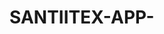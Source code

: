 # SANTIITEX-APP-
<!DOCTYPE html>
<html lang="es">
<head>
    <meta charset="UTF-8">
    <meta name="viewport" content="width=device-width, initial-scale=1.0">
    <title>Santitex S.A.S - Gestión de Eventos</title>
    <link href="https://cdn.jsdelivr.net/npm/bootstrap@5.3.0/dist/css/bootstrap.min.css" rel="stylesheet">
    <link rel="stylesheet" href="https://cdnjs.cloudflare.com/ajax/libs/font-awesome/6.4.0/css/all.min.css">
    <style>
        :root {
            --primary-color: #2c3e50;
            --secondary-color: #3498db;
            --accent-color: #e74c3c;
            --light-color: #ecf0f1;
            --dark-color: #1a2530;
            --textile-pattern-color: rgba(52, 152, 219, 0.05);
        }
        
        body {
            background-color: #f8f9fa;
            font-family: 'Segoe UI', Tahoma, Geneva, Verdana, sans-serif;
            background-image: linear-gradient(to bottom, rgba(255,255,255,0.95), rgba(255,255,255,0.85)), 
                              url('data:image/svg+xml;utf8,<svg xmlns="http://www.w3.org/2000/svg" width="100" height="100" viewBox="0 0 100 100"><rect width="100" height="100" fill="%232c3e50" opacity="0.03"/><path d="M0 50 L50 0 L100 50 L50 100 Z" fill="none" stroke="%233498db" stroke-width="1" opacity="0.1"/></svg>');
            background-size: 200px;
        }
        
        .navbar {
            background: linear-gradient(135deg, var(--primary-color), var(--dark-color));
            box-shadow: 0 2px 10px rgba(0,0,0,0.1);
        }
        
        .hero-section {
            background: linear-gradient(rgba(44, 62, 80, 0.85), rgba(44, 62, 80, 0.85)), url('https://images.unsplash.com/photo-1520006403909-838d6b92c22e?ixlib=rb-4.0.3&auto=format&fit=crop&w=1950&q=80');
            background-size: cover;
            background-position: center;
            color: white;
            padding: 100px 0;
            margin-bottom: 40px;
            position: relative;
        }
        
        .company-card {
            border: none;
            border-radius: 10px;
            box-shadow: 0 5px 15px rgba(0,0,0,0.08);
            transition: transform 0.3s;
            margin-bottom: 30px;
            background: white;
        }
        
        .company-card:hover {
            transform: translateY(-5px);
            box-shadow: 0 8px 25px rgba(0,0,0,0.12);
        }
        
        .company-card .card-header {
            background: var(--primary-color);
            color: white;
            font-weight: bold;
            font-size: 1.2rem;
            border-radius: 10px 10px 0 0 !important;
        }
        
        .section-title {
            position: relative;
            margin-bottom: 30px;
            padding-bottom: 15px;
            color: var(--primary-color);
            font-weight: 700;
        }
        
        .section-title:after {
            content: '';
            position: absolute;
            bottom: 0;
            left: 0;
            width: 80px;
            height: 4px;
            background: var(--secondary-color);
            border-radius: 2px;
        }
        
        .event-card {
            border: none;
            border-radius: 10px;
            overflow: hidden;
            box-shadow: 0 5px 15px rgba(0,0,0,0.08);
            margin-bottom: 25px;
            transition: all 0.3s;
            background: white;
        }
        
        .event-card:hover {
            box-shadow: 0 8px 25px rgba(0,0,0,0.15);
            transform: translateY(-5px);
        }
        
        .event-card .card-header {
            background: var(--secondary-color);
            color: white;
            font-weight: bold;
            padding: 15px 20px;
        }
        
        .btn-primary {
            background: var(--secondary-color);
            border: none;
            padding: 10px 20px;
            transition: all 0.3s;
            font-weight: 600;
        }
        
        .btn-primary:hover {
            background: var(--primary-color);
            transform: translateY(-2px);
            box-shadow: 0 4px 8px rgba(0,0,0,0.1);
        }
        
        .btn-edit {
            background: #f39c12;
            color: white;
            border: none;
        }
        
        .btn-edit:hover {
            background: #e67e22;
        }
        
        .btn-danger {
            background: var(--accent-color);
            border: none;
        }
        
        .stat-card {
            text-align: center;
            padding: 25px 20px;
            border-radius: 10px;
            background: white;
            box-shadow: 0 3px 10px rgba(0,0,0,0.08);
            margin-bottom: 20px;
            transition: all 0.3s;
            position: relative;
        }
        
        .stat-card:hover {
            transform: translateY(-3px);
        }
        
        .stat-card i {
            font-size: 2.5rem;
            color: var(--secondary-color);
            margin-bottom: 15px;
        }
        
        .footer {
            background: var(--primary-color);
            color: white;
            padding: 40px 0 20px;
            margin-top: 50px;
        }
        
        .form-control:focus {
            border-color: var(--secondary-color);
            box-shadow: 0 0 0 0.25rem rgba(52, 152, 219, 0.25);
        }
        
        .badge {
            padding: 8px 12px;
            font-weight: normal;
            border-radius: 6px;
        }
        
        .tabs-container {
            margin-bottom: 30px;
        }
        
        .nav-tabs .nav-link {
            color: var(--dark-color);
            font-weight: 500;
            padding: 12px 25px;
        }
        
        .nav-tabs .nav-link.active {
            color: var(--secondary-color);
            font-weight: bold;
            border-bottom: 3px solid var(--secondary-color);
            background: transparent;
        }
        
        .table th {
            background: var(--primary-color);
            color: white;
        }
        
        .logo-container {
            display: flex;
            align-items: center;
            justify-content: center;
            margin-bottom: 30px;
        }
        
        .santitex-logo {
            display: flex;
            align-items: center;
            background: white;
            padding: 15px 30px;
            border-radius: 12px;
            box-shadow: 0 5px 15px rgba(0,0,0,0.1);
        }
        
        .santitex-logo .icon {
            background: var(--secondary-color);
            color: white;
            width: 60px;
            height: 60px;
            border-radius: 50%;
            display: flex;
            align-items: center;
            justify-content: center;
            margin-right: 20px;
            font-size: 28px;
        }
        
        .santitex-logo .text {
            text-align: center;
        }
        
        .santitex-logo .text .main {
            font-size: 28px;
            font-weight: 800;
            color: var(--primary-color);
            letter-spacing: 1px;
            line-height: 1.1;
        }
        
        .santitex-logo .text .sub {
            font-size: 16px;
            color: var(--secondary-color);
            font-weight: 600;
            letter-spacing: 1.5px;
        }
        
        .feature-icon {
            width: 60px;
            height: 60px;
            background: rgba(52, 152, 219, 0.1);
            border-radius: 12px;
            display: flex;
            align-items: center;
            justify-content: center;
            margin: 0 auto 20px;
            color: var(--secondary-color);
            font-size: 24px;
        }
        
        .textile-pattern-bg {
            background-image: 
                linear-gradient(rgba(255,255,255,0.95), rgba(255,255,255,0.95)), 
                url('data:image/svg+xml;utf8,<svg xmlns="http://www.w3.org/2000/svg" width="100" height="100" viewBox="0 0 100 100"><rect width="100" height="100" fill="%232c3e50" opacity="0.03"/><path d="M0 50 L50 0 L100 50 L50 100 Z" fill="none" stroke="%233498db" stroke-width="1" opacity="0.1"/></svg>');
            background-size: 150px;
            padding: 40px 0;
            border-radius: 15px;
            margin: 30px 0;
        }
        
        .fabric-divider {
            height: 3px;
            background: linear-gradient(to right, var(--primary-color), var(--secondary-color), var(--primary-color));
            margin: 30px 0;
            border-radius: 3px;
        }
        
        .floating-logo {
            position: absolute;
            top: 20px;
            left: 50%;
            transform: translateX(-50%);
            z-index: 10;
        }
        
        .editable-row {
            background-color: rgba(243, 156, 18, 0.1) !important;
            transition: all 0.3s;
        }
        
        .modal-content {
            border-radius: 12px;
            overflow: hidden;
        }
        
        .edit-icon {
            cursor: pointer;
            transition: all 0.2s;
        }
        
        .edit-icon:hover {
            color: var(--secondary-color);
            transform: scale(1.1);
        }
        
        .action-buttons {
            display: flex;
            gap: 5px;
        }
        
        .editable-field {
            position: relative;
        }
        
        .editable-field .edit-icon {
            position: absolute;
            top: 5px;
            right: 5px;
            opacity: 0;
            transition: opacity 0.3s;
        }
        
        .editable-field:hover .edit-icon {
            opacity: 1;
        }
        
        .edit-btn-float {
            position: absolute;
            top: 15px;
            right: 15px;
            z-index: 10;
        }
        
        .notification {
            position: fixed;
            top: 20px;
            right: 20px;
            z-index: 1100;
            opacity: 0;
            transform: translateX(100%);
            transition: all 0.4s;
        }
        
        .notification.show {
            opacity: 1;
            transform: translateX(0);
        }
        
        /* Nuevos estilos para la edición de meses */
        .month-editable {
            position: relative;
            display: inline-block;
        }
        .month-editable .edit-icon {
            position: absolute;
            right: -25px;
            top: 50%;
            transform: translateY(-50%);
        }
    </style>
</head>
<body>
    <!-- Barra de navegación -->
    <nav class="navbar navbar-expand-lg navbar-dark sticky-top">
        <div class="container">
            <a class="navbar-brand d-flex align-items-center" href="#">
                <div class="santitex-logo">
                    <div class="icon">
                        <i class="fas fa-tshirt"></i>
                    </div>
                    <div class="text">
                        <div class="main">SANTITEX</div>
                        <div class="sub">S.A.S</div>
                    </div>
                </div>
            </a>
            <button class="navbar-toggler" type="button" data-bs-toggle="collapse" data-bs-target="#navbarNav">
                <span class="navbar-toggler-icon"></span>
            </button>
            <div class="collapse navbar-collapse" id="navbarNav">
                <ul class="navbar-nav ms-auto">
                    <li class="nav-item">
                        <a class="nav-link active" href="#inicio"><i class="fas fa-home me-1"></i> Inicio</a>
                    </li>
                    <li class="nav-item">
                        <a class="nav-link" href="#eventos"><i class="fas fa-calendar-alt me-1"></i> Eventos</a>
                    </li>
                    <li class="nav-item">
                        <a class="nav-link" href="#asistentes"><i class="fas fa-users me-1"></i> Asistentes</a>
                    </li>
                    <li class="nav-item">
                        <a class="nav-link" href="#contacto"><i class="fas fa-envelope me-1"></i> Contacto</a>
                    </li>
                </ul>
            </div>
        </div>
    </nav>

    <!-- Sección Hero con logo flotante -->
    <section class="hero-section" id="inicio">
        <div class="floating-logo">
            <div class="santitex-logo">
                <div class="icon">
                    <i class="fas fa-tshirt"></i>
                </div>
                <div class="text">
                    <div class="main">SANTITEX</div>
                    <div class="sub">S.A.S</div>
                </div>
            </div>
        </div>
        
        <div class="container text-center position-relative" style="z-index: 5; padding-top: 80px;">
            <h1 class="display-4 fw-bold mb-3">Gestión Profesional de Eventos</h1>
            <p class="lead mb-4">Para la industria textil en el Valle de Aburrá</p>
            <div class="d-flex justify-content-center flex-wrap">
                <a href="#eventos" class="btn btn-light btn-lg me-3 mb-3"><i class="fas fa-calendar-check me-2"></i>Ver Eventos</a>
                <a href="#asistentes" class="btn btn-outline-light btn-lg mb-3"><i class="fas fa-user-plus me-2"></i>Registrar Asistente</a>
            </div>
        </div>
    </section>

    <!-- Información de la empresa -->
    <section class="container py-5" id="company-info">
        <div class="text-center mb-5 position-relative">
            <h2 class="section-title d-inline-block">Nuestra Empresa</h2>
            <p class="lead mt-3">Santitex S.A.S - Especialistas en importación y comercialización textil</p>
            <button class="btn btn-edit edit-btn-float" id="editCompanyBtn">
                <i class="fas fa-edit me-1"></i> Editar Datos
            </button>
        </div>
        
        <div class="row">
            <div class="col-lg-8 mb-4">
                <div class="company-card card">
                    <div class="card-header">
                        <i class="fas fa-building me-2"></i>Ficha de Caracterización
                    </div>
                    <div class="card-body">
                        <div class="table-responsive">
                            <table class="table table-hover" id="companyTable">
                                <tbody>
                                    <tr>
                                        <th>Nombre o Razón social</th>
                                        <td class="editable-field">
                                            <span id="companyName">Santitex S.A.S</span>
                                            <i class="fas fa-edit edit-icon" data-field="companyName"></i>
                                        </td>
                                    </tr>
                                    <tr>
                                        <th>NIT</th>
                                        <td class="editable-field">
                                            <span id="companyNIT">1007433551</span>
                                            <i class="fas fa-edit edit-icon" data-field="companyNIT"></i>
                                        </td>
                                    </tr>
                                    <tr>
                                        <th>Representante legal</th>
                                        <td class="editable-field">
                                            <span id="companyLegal">Santiago Marín Ocampo</span>
                                            <i class="fas fa-edit edit-icon" data-field="companyLegal"></i>
                                        </td>
                                    </tr>
                                    <tr>
                                        <th>Teléfono</th>
                                        <td class="editable-field">
                                            <span id="companyPhone">3017657444</span>
                                            <i class="fas fa-edit edit-icon" data-field="companyPhone"></i>
                                        </td>
                                    </tr>
                                    <tr>
                                        <th>Dirección</th>
                                        <td class="editable-field">
                                            <span id="companyAddress">Calle 50 #53-22 CC Universo</span>
                                            <i class="fas fa-edit edit-icon" data-field="companyAddress"></i>
                                        </td>
                                    </tr>
                                    <tr>
                                        <th>E-mail</th>
                                        <td class="editable-field">
                                            <span id="companyEmail">Santiagomarin2218@gmail.com</span>
                                            <i class="fas fa-edit edit-icon" data-field="companyEmail"></i>
                                        </td>
                                    </tr>
                                    <tr>
                                        <th>Tiempo de constitución</th>
                                        <td class="editable-field">
                                            <span id="companyAge">3 años</span>
                                            <i class="fas fa-edit edit-icon" data-field="companyAge"></i>
                                        </td>
                                    </tr>
                                    <tr>
                                        <th>Tipo de organización</th>
                                        <td class="editable-field">
                                            <span id="companyType">Sociedad por acciones simplificadas</span>
                                            <i class="fas fa-edit edit-icon" data-field="companyType"></i>
                                        </td>
                                    </tr>
                                    <tr>
                                        <th>Actividad económica</th>
                                        <td class="editable-field">
                                            <span id="companyActivity">Sector comercial - industria textil</span>
                                            <i class="fas fa-edit edit-icon" data-field="companyActivity"></i>
                                        </td>
                                    </tr>
                                    <tr>
                                        <th>Código CIIU</th>
                                        <td class="editable-field">
                                            <span id="companyCIIU">1399</span>
                                            <i class="fas fa-edit edit-icon" data-field="companyCIIU"></i>
                                        </td>
                                    </tr>
                                    <tr>
                                        <th>Número de trabajadores</th>
                                        <td class="editable-field">
                                            <span id="companyEmployees">2 empleados</span>
                                            <i class="fas fa-edit edit-icon" data-field="companyEmployees"></i>
                                        </td>
                                    </tr>
                                    <tr>
                                        <th>Tamaño de la empresa</th>
                                        <td class="editable-field">
                                            <span id="companySize">Microempresa</span>
                                            <i class="fas fa-edit edit-icon" data-field="companySize"></i>
                                        </td>
                                    </tr>
                                </tbody>
                            </table>
                        </div>
                    </div>
                </div>
            </div>
            
            <div class="col-lg-4">
                <div class="stat-card mb-4">
                    <i class="fas fa-chart-line"></i>
                    <div class="editable-field">
                        <h4>IPC (a <span id="ipcMonth">octubre</span>)</h4>
                        <i class="fas fa-edit edit-icon" data-field="ipcMonth"></i>
                    </div>
                    <div class="editable-field">
                        <h2 class="text-primary" id="ipcValue">4.44%</h2>
                        <i class="fas fa-edit edit-icon" data-field="ipcValue"></i>
                    </div>
                </div>
                
                <div class="stat-card mb-4">
                    <i class="fas fa-coins"></i>
                    <h4>Costo del dinero</h4>
                    <div class="editable-field">
                        <h2 class="text-primary" id="moneyCost">9.75%</h2>
                        <i class="fas fa-edit edit-icon" data-field="moneyCost"></i>
                    </div>
                    <div class="editable-field">
                        <p class="text-muted">En Colombia (a <span id="moneyMonth">octubre</span>)</p>
                        <i class="fas fa-edit edit-icon" data-field="moneyMonth"></i>
                    </div>
                </div>
                
                <div class="stat-card">
                    <i class="fas fa-industry"></i>
                    <h4>Sector</h4>
                    <p class="lead">Textil</p>
                    <span class="badge bg-primary">Importación</span>
                    <span class="badge bg-success">Comercialización</span>
                </div>
            </div>
        </div>
        
        <div class="row mt-4">
            <div class="col-md-12">
                <div class="card company-card">
                    <div class="card-header">
                        <i class="fas fa-info-circle me-2"></i>Misión y Visión
                    </div>
                    <div class="card-body">
                        <div class="row">
                            <div class="col-md-6">
                                <h4 class="text-primary"><i class="fas fa-bullseye me-2"></i>Misión</h4>
                                <div class="editable-field">
                                    <p id="missionText">Ofrecer productos textiles de alta calidad a precios competitivos, satisfaciendo las necesidades de nuestros clientes y contribuyendo al desarrollo de la industria textil en el Valle de Aburrá.</p>
                                    <i class="fas fa-edit edit-icon" data-field="missionText"></i>
                                </div>
                            </div>
                            <div class="col-md-6">
                                <h4 class="text-primary"><i class="fas fa-eye me-2"></i>Visión</h4>
                                <div class="editable-field">
                                    <p id="visionText">Convertirnos en la empresa líder en importación y comercialización de productos textiles en la región, reconocida por nuestra calidad, variedad de productos y excelente servicio al cliente.</p>
                                    <i class="fas fa-edit edit-icon" data-field="visionText"></i>
                                </div>
                            </div>
                        </div>
                    </div>
                </div>
            </div>
        </div>
        
        <div class="fabric-divider"></div>
        
        <!-- Características destacadas -->
        <div class="row mt-5">
            <div class="col-md-12 text-center mb-5">
                <h2 class="section-title d-inline-block">Nuestros Servicios</h2>
                <p class="lead mt-3">Soluciones integrales para la industria textil</p>
            </div>
            
            <div class="col-md-4 mb-4">
                <div class="text-center p-4 bg-white rounded shadow-sm h-100">
                    <div class="feature-icon">
                        <i class="fas fa-globe-americas"></i>
                    </div>
                    <h4 class="mb-3" id="serviceTitle1">Importación Textil</h4>
                    <div class="editable-field">
                        <p id="serviceDesc1">Importamos telas y materiales textiles de alta calidad desde los principales mercados internacionales.</p>
                        <i class="fas fa-edit edit-icon" data-field="serviceDesc1"></i>
                    </div>
                </div>
            </div>
            
            <div class="col-md-4 mb-4">
                <div class="text-center p-4 bg-white rounded shadow-sm h-100">
                    <div class="feature-icon">
                        <i class="fas fa-tshirt"></i>
                    </div>
                    <h4 class="mb-3" id="serviceTitle2">Comercialización</h4>
                    <div class="editable-field">
                        <p id="serviceDesc2">Distribuimos una amplia variedad de productos textiles para satisfacer todas las necesidades del mercado.</p>
                        <i class="fas fa-edit edit-icon" data-field="serviceDesc2"></i>
                    </div>
                </div>
            </div>
            
            <div class="col-md-4 mb-4">
                <div class="text-center p-4 bg-white rounded shadow-sm h-100">
                    <div class="feature-icon">
                        <i class="fas fa-calendar-alt"></i>
                    </div>
                    <h4 class="mb-3" id="serviceTitle3">Eventos Sectoriales</h4>
                    <div class="editable-field">
                        <p id="serviceDesc3">Organizamos eventos especializados para conectar a profesionales de la industria textil en la región.</p>
                        <i class="fas fa-edit edit-icon" data-field="serviceDesc3"></i>
                    </div>
                </div>
            </div>
        </div>
    </section>

    <!-- Gestión de Eventos -->
    <section class="textile-pattern-bg" id="eventos">
        <div class="container py-5">
            <div class="text-center mb-5">
                <h2 class="section-title d-inline-block">Gestión de Eventos</h2>
                <p class="lead mt-3">Organiza, gestiona y promociona tus eventos del sector textil</p>
            </div>
            
            <div class="tabs-container">
                <ul class="nav nav-tabs justify-content-center" id="eventTabs" role="tablist">
                    <li class="nav-item" role="presentation">
                        <button class="nav-link active" id="proximos-tab" data-bs-toggle="tab" data-bs-target="#proximos" type="button">Próximos Eventos</button>
                    </li>
                    <li class="nav-item" role="presentation">
                        <button class="nav-link" id="pasados-tab" data-bs-toggle="tab" data-bs-target="#pasados" type="button">Eventos Pasados</button>
                    </li>
                    <li class="nav-item" role="presentation">
                        <button class="nav-link" id="nuevo-tab" data-bs-toggle="tab" data-bs-target="#nuevo" type="button">Crear Nuevo Evento</button>
                    </li>
                </ul>
                <div class="tab-content mt-4" id="eventTabsContent">
                    <div class="tab-pane fade show active" id="proximos" role="tabpanel">
                        <div class="row">
                            <div class="col-lg-4 col-md-6">
                                <div class="event-card card">
                                    <div class="card-header d-flex justify-content-between align-items-center">
                                        <span id="eventTitle1">Lanzamiento Nueva Colección</span>
                                        <i class="fas fa-edit edit-icon" data-bs-toggle="modal" data-bs-target="#editEventModal" data-id="1"></i>
                                    </div>
                                    <div class="card-body">
                                        <p><i class="far fa-calendar me-2"></i><span id="eventDate1">15 Julio 2023, 10:00 AM</span></p>
                                        <p><i class="fas fa-map-marker-alt me-2"></i><span id="eventLocation1">CC Universo, Medellín</span></p>
                                        <div class="editable-field">
                                            <p class="card-text" id="eventDesc1">Presentación de nuestra nueva línea de textiles para verano 2023. Tendremos muestras, descuentos especiales y sorpresas.</p>
                                            <i class="fas fa-edit edit-icon" data-field="eventDesc1"></i>
                                        </div>
                                        <div class="d-flex justify-content-between align-items-center">
                                            <span class="badge bg-success">Confirmados: <span id="eventAttendees1">24</span></span>
                                            <a href="#" class="btn btn-sm btn-primary">Ver Detalles</a>
                                        </div>
                                    </div>
                                </div>
                            </div>
                            
                            <div class="col-lg-4 col-md-6">
                                <div class="event-card card">
                                    <div class="card-header d-flex justify-content-between align-items-center">
                                        <span id="eventTitle2">Taller de Tendencias Textiles</span>
                                        <i class="fas fa-edit edit-icon" data-bs-toggle="modal" data-bs-target="#editEventModal" data-id="2"></i>
                                    </div>
                                    <div class="card-body">
                                        <p><i class="far fa-calendar me-2"></i><span id="eventDate2">22 Julio 2023, 2:00 PM</span></p>
                                        <p><i class="fas fa-map-marker-alt me-2"></i><span id="eventLocation2">Sede Principal Santitex</span></p>
                                        <div class="editable-field">
                                            <p class="card-text" id="eventDesc2">Taller práctico sobre las últimas tendencias en textiles para el segundo semestre. Incluye materiales y coffee break.</p>
                                            <i class="fas fa-edit edit-icon" data-field="eventDesc2"></i>
                                        </div>
                                        <div class="d-flex justify-content-between align-items-center">
                                            <span class="badge bg-success">Confirmados: <span id="eventAttendees2">18</span></span>
                                            <a href="#" class="btn btn-sm btn-primary">Ver Detalles</a>
                                        </div>
                                    </div>
                                </div>
                            </div>
                            
                            <div class="col-lg-4 col-md-6">
                                <div class="event-card card">
                                    <div class="card-header d-flex justify-content-between align-items-center">
                                        <span id="eventTitle3">Feria Textil Aburrá</span>
                                        <i class="fas fa-edit edit-icon" data-bs-toggle="modal" data-bs-target="#editEventModal" data-id="3"></i>
                                    </div>
                                    <div class="card-body">
                                        <p><i class="far fa-calendar me-2"></i><span id="eventDate3">5 Agosto 2023, 9:00 AM</span></p>
                                        <p><i class="fas fa-map-marker-alt me-2"></i><span id="eventLocation3">Plaza Mayor, Medellín</span></p>
                                        <div class="editable-field">
                                            <p class="card-text" id="eventDesc3">Participación en la feria textil más importante de la región. Stand con nuestras mejores telas y promociones exclusivas.</p>
                                            <i class="fas fa-edit edit-icon" data-field="eventDesc3"></i>
                                        </div>
                                        <div class="d-flex justify-content-between align-items-center">
                                            <span class="badge bg-success">Confirmados: <span id="eventAttendees3">32</span></span>
                                            <a href="#" class="btn btn-sm btn-primary">Ver Detalles</a>
                                        </div>
                                    </div>
                                </div>
                            </div>
                        </div>
                    </div>
                    
                    <div class="tab-pane fade" id="pasados" role="tabpanel">
                        <div class="row">
                            <div class="col-md-12">
                                <table class="table table-hover">
                                    <thead>
                                        <tr>
                                            <th>Evento</th>
                                            <th>Fecha</th>
                                            <th>Ubicación</th>
                                            <th>Asistentes</th>
                                            <th>Acciones</th>
                                        </tr>
                                    </thead>
                                    <tbody>
                                        <tr>
                                            <td id="pastEventTitle1">Exposición de Telas Importadas</td>
                                            <td id="pastEventDate1">10 Junio 2023</td>
                                            <td id="pastEventLocation1">Sede Principal</td>
                                            <td id="pastEventAttendees1">28</td>
                                            <td>
                                                <a href="#" class="btn btn-sm btn-outline-primary">Ver Reporte</a>
                                                <button class="btn btn-sm btn-edit" data-bs-toggle="modal" data-bs-target="#editEventModal" data-id="4">
                                                    <i class="fas fa-edit"></i> Editar
                                                </button>
                                            </td>
                                        </tr>
                                        <tr>
                                            <td id="pastEventTitle2">Reunión con Proveedores</td>
                                            <td id="pastEventDate2">28 Mayo 2023</td>
                                            <td id="pastEventLocation2">Hotel Dann Carlton</td>
                                            <td id="pastEventAttendees2">15</td>
                                            <td>
                                                <a href="#" class="btn btn-sm btn-outline-primary">Ver Reporte</a>
                                                <button class="btn btn-sm btn-edit" data-bs-toggle="modal" data-bs-target="#editEventModal" data-id="5">
                                                    <i class="fas fa-edit"></i> Editar
                                                </button>
                                            </td>
                                        </tr>
                                        <tr>
                                            <td id="pastEventTitle3">Lanzamiento Línea Invierno</td>
                                            <td id="pastEventDate3">12 Abril 2023</td>
                                            <td id="pastEventLocation3">CC Los Molinos</td>
                                            <td id="pastEventAttendees3">42</td>
                                            <td>
                                                <a href="#" class="btn btn-sm btn-outline-primary">Ver Reporte</a>
                                                <button class="btn btn-sm btn-edit" data-bs-toggle="modal" data-bs-target="#editEventModal" data-id="6">
                                                    <i class="fas fa-edit"></i> Editar
                                                </button>
                                            </td>
                                        </tr>
                                    </tbody>
                                </table>
                            </div>
                        </div>
                    </div>
                    
                    <div class="tab-pane fade" id="nuevo" role="tabpanel">
                        <div class="row">
                            <div class="col-lg-6">
                                <div class="card">
                                    <div class="card-header bg-primary text-white">
                                        Crear Nuevo Evento
                                    </div>
                                    <div class="card-body">
                                        <form id="newEventForm">
                                            <div class="mb-3">
                                                <label class="form-label">Nombre del Evento</label>
                                                <input type="text" class="form-control" placeholder="Ej: Lanzamiento de Colección Primavera" required>
                                            </div>
                                            <div class="mb-3">
                                                <label class="form-label">Fecha y Hora</label>
                                                <input type="datetime-local" class="form-control" required>
                                            </div>
                                            <div class="mb-3">
                                                <label class="form-label">Ubicación</label>
                                                <input type="text" class="form-control" placeholder="Ej: CC Universo, Medellín" required>
                                            </div>
                                            <div class="mb-3">
                                                <label class="form-label">Descripción</label>
                                                <textarea class="form-control" rows="3" placeholder="Detalles del evento..." required></textarea>
                                            </div>
                                            <div class="mb-3">
                                                <label class="form-label">Capacidad Máxima</label>
                                                <input type="number" class="form-control" value="50" required>
                                            </div>
                                            <button type="submit" class="btn btn-primary">Crear Evento</button>
                                        </form>
                                    </div>
                                </div>
                            </div>
                            <div class="col-lg-6">
                                <div class="card">
                                    <div class="card-header bg-info text-white">
                                        <i class="fas fa-lightbulb me-2"></i>Recomendaciones para Eventos
                                    </div>
                                    <div class="card-body">
                                        <ul class="list-group list-group-flush">
                                            <li class="list-group-item">Planificar con al menos 3 semanas de anticipación</li>
                                            <li class="list-group-item">Definir claramente el público objetivo</li>
                                            <li class="list-group-item">Preparar materiales promocionales atractivos</li>
                                            <li class="list-group-item">Confirmar asistencia 48 horas antes</li>
                                            <li class="list-group-item">Tener un plan B para imprevistos climáticos</li>
                                            <li class="list-group-item">Preparar kits de bienvenida para asistentes</li>
                                            <li class="list-group-item">Designar un equipo de soporte durante el evento</li>
                                        </ul>
                                    </div>
                                </div>
                            </div>
                        </div>
                    </div>
                </div>
            </div>
        </div>
    </section>

    <!-- Gestión de Asistentes -->
    <section class="container py-5" id="asistentes">
        <div class="text-center mb-5">
            <h2 class="section-title d-inline-block">Gestión de Asistentes</h2>
            <p class="lead mt-3">Registra y administra los participantes de tus eventos</p>
        </div>
        
        <div class="row">
            <div class="col-lg-5">
                <div class="card mb-4">
                    <div class="card-header bg-success text-white">
                        <i class="fas fa-user-plus me-2"></i>Registrar Nuevo Asistente
                    </div>
                    <div class="card-body">
                        <form id="newAttendeeForm">
                            <div class="mb-3">
                                <label class="form-label">Nombre Completo</label>
                                <input type="text" class="form-control" placeholder="Ej: María Rodríguez" required>
                            </div>
                            <div class="row">
                                <div class="col-md-6 mb-3">
                                    <label class="form-label">Tipo de Documento</label>
                                    <select class="form-select" required>
                                        <option value="">Seleccionar...</option>
                                        <option>Cédula</option>
                                        <option>Pasaporte</option>
                                        <option>NIT</option>
                                        <option>Tarjeta de Identidad</option>
                                    </select>
                                </div>
                                <div class="col-md-6 mb-3">
                                    <label class="form-label">Número de Documento</label>
                                    <input type="text" class="form-control" placeholder="Ej: 1023456789" required>
                                </div>
                            </div>
                            <div class="row">
                                <div class="col-md-6 mb-3">
                                    <label class="form-label">Teléfono</label>
                                    <input type="tel" class="form-control" placeholder="Ej: 3017657444" required>
                                </div>
                                <div class="col-md-6 mb-3">
                                    <label class="form-label">Email</label>
                                    <input type="email" class="form-control" placeholder="Ej: ejemplo@correo.com" required>
                                </div>
                            </div>
                            <div class="mb-3">
                                <label class="form-label">Empresa</label>
                                <input type="text" class="form-control" placeholder="Nombre de la empresa">
                            </div>
                            <div class="mb-3">
                                <label class="form-label">Evento</label>
                                <select class="form-select" required>
                                    <option value="">Seleccionar evento...</option>
                                    <option>Lanzamiento Nueva Colección</option>
                                    <option>Taller de Tendencias Textiles</option>
                                    <option>Feria Textil Aburrá</option>
                                </select>
                            </div>
                            <button type="submit" class="btn btn-success w-100">Registrar Asistente</button>
                        </form>
                    </div>
                </div>
                
                <div class="card">
                    <div class="card-header bg-info text-white">
                        <i class="fas fa-chart-pie me-2"></i>Estadísticas de Asistentes
                    </div>
                    <div class="card-body">
                        <div class="row text-center">
                            <div class="col-md-4 mb-3">
                                <h3 id="totalAttendees">74</h3>
                                <p class="text-muted">Total Asistentes</p>
                            </div>
                            <div class="col-md-4 mb-3">
                                <h3 id="femalePercentage">42%</h3>
                                <p class="text-muted">Mujeres</p>
                            </div>
                            <div class="col-md-4 mb-3">
                                <h3 id="malePercentage">58%</h3>
                                <p class="text-muted">Hombres</p>
                            </div>
                        </div>
                        <div class="progress mb-3" style="height: 20px;">
                            <div class="progress-bar bg-success" style="width: 65%">65% Confirmados</div>
                            <div class="progress-bar bg-warning" style="width: 20%">20% Pendientes</div>
                            <div class="progress-bar bg-danger" style="width: 15%">15% Cancelados</div>
                        </div>
                        <canvas id="attendanceChart" height="200"></canvas>
                    </div>
                </div>
            </div>
            
            <div class="col-lg-7">
                <div class="card">
                    <div class="card-header bg-primary text-white d-flex justify-content-between align-items-center">
                        <span><i class="fas fa-users me-2"></i>Lista de Asistentes</span>
                        <div>
                            <input type="text" class="form-control form-control-sm" placeholder="Buscar asistente..." id="searchAttendee">
                        </div>
                    </div>
                    <div class="card-body">
                        <div class="table-responsive">
                            <table class="table table-hover" id="attendeesTable">
                                <thead>
                                    <tr>
                                        <th>Nombre</th>
                                        <th>Documento</th>
                                        <th>Contacto</th>
                                        <th>Evento</th>
                                        <th>Estado</th>
                                        <th>Acciones</th>
                                    </tr>
                                </thead>
                                <tbody>
                                    <tr data-id="1">
                                        <td>
                                            <div class="d-flex align-items-center">
                                                <img src="https://randomuser.me/api/portraits/women/32.jpg" class="rounded-circle me-2" width="30" height="30">
                                                <span id="attendeeName1">María Rodríguez</span>
                                            </div>
                                        </td>
                                        <td id="attendeeDoc1">1023456789</td>
                                        <td id="attendeeContact1">maria@empresa.com<br>3012345678</td>
                                        <td id="attendeeEvent1">Lanzamiento Colección</td>
                                        <td><span class="badge bg-success" id="attendeeStatus1">Confirmado</span></td>
                                        <td class="action-buttons">
                                            <button class="btn btn-sm btn-outline-primary"><i class="fas fa-eye"></i></button>
                                            <button class="btn btn-sm btn-edit" data-bs-toggle="modal" data-bs-target="#editAttendeeModal" data-id="1">
                                                <i class="fas fa-edit"></i>
                                            </button>
                                        </td>
                                    </tr>
                                    <tr data-id="2">
                                        <td>
                                            <div class="d-flex align-items-center">
                                                <img src="https://randomuser.me/api/portraits/men/54.jpg" class="rounded-circle me-2" width="30" height="30">
                                                <span id="attendeeName2">Carlos Mendoza</span>
                                            </div>
                                        </td>
                                        <td id="attendeeDoc2">987654321</td>
                                        <td id="attendeeContact2">carlos@textiles.com<br>3209876543</td>
                                        <td id="attendeeEvent2">Taller Tendencias</td>
                                        <td><span class="badge bg-warning" id="attendeeStatus2">Pendiente</span></td>
                                        <td class="action-buttons">
                                            <button class="btn btn-sm btn-outline-primary"><i class="fas fa-eye"></i></button>
                                            <button class="btn btn-sm btn-edit" data-bs-toggle="modal" data-bs-target="#editAttendeeModal" data-id="2">
                                                <i class="fas fa-edit"></i>
                                            </button>
                                        </td>
                                    </tr>
                                    <tr data-id="3">
                                        <td>
                                            <div class="d-flex align-items-center">
                                                <img src="https://randomuser.me/api/portraits/women/68.jpg" class="rounded-circle me-2" width="30" height="30">
                                                <span id="attendeeName3">Laura Gutiérrez</span>
                                            </div>
                                        </td>
                                        <td id="attendeeDoc3">543216789</td>
                                        <td id="attendeeContact3">laura@moda.com<br>3156789012</td>
                                        <td id="attendeeEvent3">Feria Textil</td>
                                        <td><span class="badge bg-success" id="attendeeStatus3">Confirmado</span></td>
                                        <td class="action-buttons">
                                            <button class="btn btn-sm btn-outline-primary"><i class="fas fa-eye"></i></button>
                                            <button class="btn btn-sm btn-edit" data-bs-toggle="modal" data-bs-target="#editAttendeeModal" data-id="3">
                                                <i class="fas fa-edit"></i>
                                            </button>
                                        </td>
                                    </tr>
                                    <tr data-id="4">
                                        <td>
                                            <div class="d-flex align-items-center">
                                                <img src="https://randomuser.me/api/portraits/men/32.jpg" class="rounded-circle me-2" width="30" height="30">
                                                <span id="attendeeName4">Andrés López</span>
                                            </div>
                                        </td>
                                        <td id="attendeeDoc4">876543219</td>
                                        <td id="attendeeContact4">andres@import.com<br>3187654321</td>
                                        <td id="attendeeEvent4">Lanzamiento Colección</td>
                                        <td><span class="badge bg-danger" id="attendeeStatus4">Cancelado</span></td>
                                        <td class="action-buttons">
                                            <button class="btn btn-sm btn-outline-primary"><i class="fas fa-eye"></i></button>
                                            <button class="btn btn-sm btn-edit" data-bs-toggle="modal" data-bs-target="#editAttendeeModal" data-id="4">
                                                <i class="fas fa-edit"></i>
                                            </button>
                                        </td>
                                    </tr>
                                    <tr data-id="5">
                                        <td>
                                            <div class="d-flex align-items-center">
                                                <img src="https://randomuser.me/api/portraits/women/44.jpg" class="rounded-circle me-2" width="30" height="30">
                                                <span id="attendeeName5">Sofía Ramírez</span>
                                            </div>
                                        </td>
                                        <td id="attendeeDoc5">112233445</td>
                                        <td id="attendeeContact5">sofia@diseño.com<br>3001122334</td>
                                        <td id="attendeeEvent5">Taller Tendencias</td>
                                        <td><span class="badge bg-success" id="attendeeStatus5">Confirmado</span></td>
                                        <td class="action-buttons">
                                            <button class="btn btn-sm btn-outline-primary"><i class="fas fa-eye"></i></button>
                                            <button class="btn btn-sm btn-edit" data-bs-toggle="modal" data-bs-target="#editAttendeeModal" data-id="5">
                                                <i class="fas fa-edit"></i>
                                            </button>
                                        </td>
                                    </tr>
                                </tbody>
                            </table>
                        </div>
                        <nav>
                            <ul class="pagination justify-content-center">
                                <li class="page-item disabled"><a class="page-link" href="#">Anterior</a></li>
                                <li class="page-item active"><a class="page-link" href="#">1</a></li>
                                <li class="page-item"><a class="page-link" href="#">2</a></li>
                                <li class="page-item"><a class="page-link" href="#">3</a></li>
                                <li class="page-item"><a class="page-link" href="#">Siguiente</a></li>
                            </ul>
                        </nav>
                    </div>
                </div>
            </div>
        </div>
    </section>

    <!-- Contacto -->
    <section class="container py-5" id="contacto">
        <div class="text-center mb-5">
            <h2 class="section-title d-inline-block">Contacto</h2>
            <p class="lead mt-3">Estamos aquí para ayudarte en lo que necesites</p>
        </div>
        
        <div class="row">
            <div class="col-lg-6 mb-4">
                <div class="card h-100">
                    <div class="card-body">
                        <h4 class="card-title mb-4">Información de Contacto</h4>
                        <ul class="list-group list-group-flush">
                            <li class="list-group-item">
                                <i class="fas fa-map-marker-alt me-2 text-primary"></i>
                                <strong>Dirección:</strong> <span id="contactAddress">Calle 50 #53-22 CC Universo, Medellín</span>
                            </li>
                            <li class="list-group-item">
                                <i class="fas fa-phone me-2 text-primary"></i>
                                <strong>Teléfono:</strong> <span id="contactPhone">3017657444</span>
                            </li>
                            <li class="list-group-item">
                                <i class="fas fa-envelope me-2 text-primary"></i>
                                <strong>Email:</strong> <span id="contactEmail">Santiagomarin2218@gmail.com</span>
                            </li>
                            <li class="list-group-item">
                                <i class="fas fa-clock me-2 text-primary"></i>
                                <strong>Horario de atención:</strong> <span id="contactHours">Lunes a Viernes 8:00 AM - 6:00 PM</span>
                            </li>
                        </ul>
                        <div class="mt-4">
                            <iframe src="https://www.google.com/maps/embed?pb=!1m18!1m12!1m3!1d3966.147647519015!2d-75.57426032501916!3d6.244850493736887!2m3!1f0!2f0!3f0!3m2!1i1024!2i768!4f13.1!3m3!1m2!1s0x8e442859d833cfa3%3A0xa3fca5c91547777f!2sCl.%2050%20%2353-22%2C%20La%20Candelaria%2C%20Medell%C3%ADn%2C%20Antioquia%2C%20Colombia!5e0!3m2!1sen!2sus!4v1687036723872!5m2!1sen!2sus" width="100%" height="250" style="border:0; border-radius: 8px;" allowfullscreen="" loading="lazy"></iframe>
                        </div>
                    </div>
                </div>
            </div>
            
            <div class="col-lg-6">
                <div class="card">
                    <div class="card-body">
                        <h4 class="card-title mb-4">Envíanos un Mensaje</h4>
                        <form>
                            <div class="row">
                                <div class="col-md-6 mb-3">
                                    <label class="form-label">Nombre</label>
                                    <input type="text" class="form-control" placeholder="Tu nombre">
                                </div>
                                <div class="col-md-6 mb-3">
                                    <label class="form-label">Email</label>
                                    <input type="email" class="form-control" placeholder="Tu email">
                                </div>
                            </div>
                            <div class="mb-3">
                                <label class="form-label">Asunto</label>
                                <input type="text" class="form-control" placeholder="Asunto del mensaje">
                            </div>
                            <div class="mb-3">
                                <label class="form-label">Mensaje</label>
                                <textarea class="form-control" rows="5" placeholder="Escribe tu mensaje aquí..."></textarea>
                            </div>
                            <button type="submit" class="btn btn-primary">Enviar Mensaje</button>
                        </form>
                    </div>
                </div>
            </div>
        </div>
    </section>

    <!-- Footer -->
    <footer class="footer">
        <div class="container">
            <div class="row">
                <div class="col-lg-4 mb-4">
                    <div class="santitex-logo">
                        <div class="icon">
                            <i class="fas fa-tshirt"></i>
                        </div>
                        <div class="text">
                            <div class="main">SANTITEX</div>
                            <div class="sub">S.A.S</div>
                        </div>
                    </div>
                    <p class="mt-3">Importadora y comercializadora de productos textiles en el Valle de Aburrá, comprometida con la calidad y la satisfacción de nuestros clientes.</p>
                    <div class="social-icons mt-3">
                        <a href="#" class="text-white me-3"><i class="fab fa-facebook-f"></i></a>
                        <a href="#" class="text-white me-3"><i class="fab fa-twitter"></i></a>
                        <a href="#" class="text-white me-3"><i class="fab fa-instagram"></i></a>
                        <a href="#" class="text-white"><i class="fab fa-linkedin-in"></i></a>
                    </div>
                </div>
                <div class="col-lg-4 mb-4">
                    <h5>Enlaces Rápidos</h5>
                    <ul class="list-unstyled">
                        <li class="mb-2"><a href="#inicio" class="text-white text-decoration-none">Inicio</a></li>
                        <li class="mb-2"><a href="#eventos" class="text-white text-decoration-none">Eventos</a></li>
                        <li class="mb-2"><a href="#asistentes" class="text-white text-decoration-none">Asistentes</a></li>
                        <li class="mb-2"><a href="#contacto" class="text-white text-decoration-none">Contacto</a></li>
                    </ul>
                    <div class="mt-4">
                        <h5>Eventos Destacados</h5>
                        <ul class="list-unstyled">
                            <li class="mb-2"><a href="#" class="text-white text-decoration-none">Lanzamiento Nueva Colección</a></li>
                            <li class="mb-2"><a href="#" class="text-white text-decoration-none">Taller de Tendencias Textiles</a></li>
                            <li class="mb-2"><a href="#" class="text-white text-decoration-none">Feria Textil Aburrá</a></li>
                        </ul>
                    </div>
                </div>
                <div class="col-lg-4">
                    <h5>Suscríbete a nuestro Boletín</h5>
                    <p>Recibe las últimas novedades y promociones.</p>
                    <form>
                        <div class="input-group mb-3">
                            <input type="email" class="form-control" placeholder="Tu correo electrónico">
                            <button class="btn btn-primary" type="button">Suscribirse</button>
                        </div>
                    </form>
                    <div class="mt-4">
                        <h5>Información Legal</h5>
                        <ul class="list-unstyled">
                            <li class="mb-1">Santitex S.A.S</li>
                            <li class="mb-1">NIT: <span id="footerNIT">1007433551</span></li>
                            <li class="mb-1">Representante: <span id="footerLegal">Santiago Marín Ocampo</span></li>
                            <li class="mb-1">Sector Comercial - Industria Textil</li>
                        </ul>
                    </div>
                </div>
            </div>
            <hr class="bg-light">
            <div class="row">
                <div class="col-md-6 text-center text-md-start">
                    <p class="mb-0">&copy; 2023 Santitex S.A.S. Todos los derechos reservados.</p>
                </div>
                <div class="col-md-6 text-center text-md-end">
                    <p class="mb-0">Desarrollado con <i class="fas fa-heart text-danger"></i> para la industria textil</p>
                </div>
            </div>
        </div>
    </footer>

    <!-- Modal para editar campo -->
    <div class="modal fade" id="editFieldModal" tabindex="-1" aria-labelledby="editFieldModalLabel" aria-hidden="true">
        <div class="modal-dialog">
            <div class="modal-content">
                <div class="modal-header bg-primary text-white">
                    <h5 class="modal-title" id="editFieldModalLabel">Editar Información</h5>
                    <button type="button" class="btn-close btn-close-white" data-bs-dismiss="modal" aria-label="Close"></button>
                </div>
                <div class="modal-body">
                    <form id="editFieldForm">
                        <input type="hidden" id="fieldId">
                        <div class="mb-3">
                            <label class="form-label" id="fieldLabel">Valor</label>
                            <input type="text" class="form-control" id="fieldValue">
                        </div>
                    </form>
                </div>
                <div class="modal-footer">
                    <button type="button" class="btn btn-secondary" data-bs-dismiss="modal">Cancelar</button>
                    <button type="button" class="btn btn-primary" id="saveFieldChanges">Guardar Cambios</button>
                </div>
            </div>
        </div>
    </div>

    <!-- Modal para editar evento -->
    <div class="modal fade" id="editEventModal" tabindex="-1" aria-labelledby="editEventModalLabel" aria-hidden="true">
        <div class="modal-dialog modal-lg">
            <div class="modal-content">
                <div class="modal-header bg-primary text-white">
                    <h5 class="modal-title" id="editEventModalLabel">Editar Evento</h5>
                    <button type="button" class="btn-close btn-close-white" data-bs-dismiss="modal" aria-label="Close"></button>
                </div>
                <div class="modal-body">
                    <form id="editEventForm">
                        <input type="hidden" id="editEventId">
                        <div class="mb-3">
                            <label class="form-label">Nombre del Evento</label>
                            <input type="text" class="form-control" id="editEventName" required>
                        </div>
                        <div class="mb-3">
                            <label class="form-label">Fecha y Hora</label>
                            <input type="datetime-local" class="form-control" id="editEventDate" required>
                        </div>
                        <div class="mb-3">
                            <label class="form-label">Ubicación</label>
                            <input type="text" class="form-control" id="editEventLocation" required>
                        </div>
                        <div class="mb-3">
                            <label class="form-label">Descripción</label>
                            <textarea class="form-control" rows="3" id="editEventDescription" required></textarea>
                        </div>
                        <div class="mb-3">
                            <label class="form-label">Capacidad Máxima</label>
                            <input type="number" class="form-control" id="editEventCapacity" required>
                        </div>
                        <div class="mb-3">
                            <label class="form-label">Estado</label>
                            <select class="form-select" id="editEventStatus">
                                <option value="active">Activo</option>
                                <option value="completed">Completado</option>
                                <option value="canceled">Cancelado</option>
                            </select>
                        </div>
                    </form>
                </div>
                <div class="modal-footer">
                    <button type="button" class="btn btn-secondary" data-bs-dismiss="modal">Cancelar</button>
                    <button type="button" class="btn btn-primary" id="saveEventChanges">Guardar Cambios</button>
                </div>
            </div>
        </div>
    </div>

    <!-- Modal para editar asistente -->
    <div class="modal fade" id="editAttendeeModal" tabindex="-1" aria-labelledby="editAttendeeModalLabel" aria-hidden="true">
        <div class="modal-dialog">
            <div class="modal-content">
                <div class="modal-header bg-success text-white">
                    <h5 class="modal-title" id="editAttendeeModalLabel">Editar Asistente</h5>
                    <button type="button" class="btn-close btn-close-white" data-bs-dismiss="modal" aria-label="Close"></button>
                </div>
                <div class="modal-body">
                    <form id="editAttendeeForm">
                        <input type="hidden" id="editAttendeeId">
                        <div class="mb-3">
                            <label class="form-label">Nombre Completo</label>
                            <input type="text" class="form-control" id="editAttendeeName" required>
                        </div>
                        <div class="row">
                            <div class="col-md-6 mb-3">
                                <label class="form-label">Tipo de Documento</label>
                                <select class="form-select" id="editAttendeeDocType" required>
                                    <option value="">Seleccionar...</option>
                                    <option>Cédula</option>
                                    <option>Pasaporte</option>
                                    <option>NIT</option>
                                    <option>Tarjeta de Identidad</option>
                                </select>
                            </div>
                            <div class="col-md-6 mb-3">
                                <label class="form-label">Número de Documento</label>
                                <input type="text" class="form-control" id="editAttendeeDocNumber" required>
                            </div>
                        </div>
                        <div class="row">
                            <div class="col-md-6 mb-3">
                                <label class="form-label">Teléfono</label>
                                <input type="tel" class="form-control" id="editAttendeePhone" required>
                            </div>
                            <div class="col-md-6 mb-3">
                                <label class="form-label">Email</label>
                                <input type="email" class="form-control" id="editAttendeeEmail" required>
                            </div>
                        </div>
                        <div class="mb-3">
                            <label class="form-label">Empresa</label>
                            <input type="text" class="form-control" id="editAttendeeCompany">
                        </div>
                        <div class="mb-3">
                            <label class="form-label">Evento</label>
                            <select class="form-select" id="editAttendeeEvent" required>
                                <option value="">Seleccionar evento...</option>
                                <option>Lanzamiento Nueva Colección</option>
                                <option>Taller de Tendencias Textiles</option>
                                <option>Feria Textil Aburrá</option>
                            </select>
                        </div>
                        <div class="mb-3">
                            <label class="form-label">Estado de Asistencia</label>
                            <select class="form-select" id="editAttendeeStatus">
                                <option value="confirmed">Confirmado</option>
                                <option value="pending">Pendiente</option>
                                <option value="canceled">Cancelado</option>
                            </select>
                        </div>
                    </form>
                </div>
                <div class="modal-footer">
                    <button type="button" class="btn btn-secondary" data-bs-dismiss="modal">Cancelar</button>
                    <button type="button" class="btn btn-success" id="saveAttendeeChanges">Guardar Cambios</button>
                </div>
            </div>
        </div>
    </div>

    <!-- Notificación -->
    <div class="notification alert alert-success" id="notification">
        <i class="fas fa-check-circle me-2"></i>
        <span id="notificationMessage">Cambios guardados correctamente</span>
    </div>

    <script src="https://cdn.jsdelivr.net/npm/bootstrap@5.3.0/dist/js/bootstrap.bundle.min.js"></script>
    <script src="https://cdn.jsdelivr.net/npm/chart.js"></script>
    <script>
        // Función para mostrar notificación
        function showNotification(message) {
            const notification = document.getElementById('notification');
            const messageElement = document.getElementById('notificationMessage');
            
            messageElement.textContent = message;
            notification.classList.add('show');
            
            setTimeout(() => {
                notification.classList.remove('show');
            }, 3000);
        }

        // Función para inicializar la aplicación
        document.addEventListener('DOMContentLoaded', function() {
            // Gráfico de asistentes por evento
            const ctx = document.getElementById('attendanceChart').getContext('2d');
            const chart = new Chart(ctx, {
                type: 'bar',
                data: {
                    labels: ['Lanzamiento', 'Taller', 'Feria', 'Exposición', 'Reunión'],
                    datasets: [{
                        label: 'Asistentes por Evento',
                        data: [28, 18, 32, 24, 15],
                        backgroundColor: [
                            'rgba(52, 152, 219, 0.7)',
                            'rgba(46, 204, 113, 0.7)',
                            'rgba(155, 89, 182, 0.7)',
                            'rgba(241, 196, 15, 0.7)',
                            'rgba(230, 126, 34, 0.7)'
                        ],
                        borderColor: [
                            'rgb(52, 152, 219)',
                            'rgb(46, 204, 113)',
                            'rgb(155, 89, 182)',
                            'rgb(241, 196, 15)',
                            'rgb(230, 126, 34)'
                        ],
                        borderWidth: 1
                    }]
                },
                options: {
                    responsive: true,
                    plugins: {
                        legend: {
                            display: false
                        },
                        title: {
                            display: true,
                            text: 'Asistentes por Evento',
                            font: {
                                size: 16
                            }
                        }
                    },
                    scales: {
                        y: {
                            beginAtZero: true,
                            ticks: {
                                stepSize: 5
                            }
                        }
                    }
                }
            });
            
            // Scroll suave para enlaces de navegación
            document.querySelectorAll('a[href^="#"]').forEach(anchor => {
                anchor.addEventListener('click', function (e) {
                    e.preventDefault();
                    
                    const target = document.querySelector(this.getAttribute('href'));
                    if (target) {
                        window.scrollTo({
                            top: target.offsetTop - 70,
                            behavior: 'smooth'
                        });
                    }
                });
            });
            
            // Edición de campos generales
            document.querySelectorAll('.edit-icon[data-field]').forEach(icon => {
                icon.addEventListener('click', function() {
                    const fieldId = this.getAttribute('data-field');
                    const fieldElement = document.getElementById(fieldId);
                    let fieldLabel = 'Valor';
                    
                    // Obtener la etiqueta adecuada según el campo
                    if (fieldId === 'ipcMonth' || fieldId === 'moneyMonth') {
                        fieldLabel = 'Mes';
                    } else if (fieldId === 'ipcValue' || fieldId === 'moneyCost') {
                        fieldLabel = 'Valor';
                    } else {
                        fieldLabel = fieldElement.closest('tr, .editable-field, .stat-card').querySelector('th, h4')?.textContent || 'Valor';
                    }
                    
                    const fieldValue = fieldElement.textContent;
                    
                    // Configurar modal
                    document.getElementById('fieldId').value = fieldId;
                    document.getElementById('fieldLabel').textContent = fieldLabel;
                    document.getElementById('fieldValue').value = fieldValue;
                    
                    // Mostrar modal
                    const modal = new bootstrap.Modal(document.getElementById('editFieldModal'));
                    modal.show();
                });
            });
            
            // Guardar cambios en campo general
            document.getElementById('saveFieldChanges').addEventListener('click', function() {
                const fieldId = document.getElementById('fieldId').value;
                const newValue = document.getElementById('fieldValue').value;
                
                // Actualizar el elemento
                document.getElementById(fieldId).textContent = newValue;
                
                // Actualizar footer si es necesario
                if (fieldId === 'companyNIT') {
                    document.getElementById('footerNIT').textContent = newValue;
                } else if (fieldId === 'companyLegal') {
                    document.getElementById('footerLegal').textContent = newValue;
                } else if (fieldId === 'companyAddress') {
                    document.getElementById('contactAddress').textContent = newValue;
                } else if (fieldId === 'companyPhone') {
                    document.getElementById('contactPhone').textContent = newValue;
                } else if (fieldId === 'companyEmail') {
                    document.getElementById('contactEmail').textContent = newValue;
                }
                
                // Cerrar modal
                const modal = bootstrap.Modal.getInstance(document.getElementById('editFieldModal'));
                modal.hide();
                
                // Mostrar notificación
                showNotification('Cambios guardados correctamente');
            });
            
            // Editar datos de la empresa
            document.getElementById('editCompanyBtn').addEventListener('click', function() {
                showNotification('Haga clic en cualquier campo para editarlo');
            });
            
            // Búsqueda de asistentes
            document.getElementById('searchAttendee').addEventListener('input', function() {
                const searchTerm = this.value.toLowerCase();
                const rows = document.querySelectorAll('#attendeesTable tbody tr');
                
                rows.forEach(row => {
                    const name = row.querySelector('td:first-child span').textContent.toLowerCase();
                    const doc = row.querySelector('td:nth-child(2)').textContent.toLowerCase();
                    const contact = row.querySelector('td:nth-child(3)').textContent.toLowerCase();
                    
                    if (name.includes(searchTerm) || doc.includes(searchTerm) || contact.includes(searchTerm)) {
                        row.style.display = '';
                    } else {
                        row.style.display = 'none';
                    }
                });
            });
            
            // Crear nuevo evento
            document.getElementById('newEventForm').addEventListener('submit', function(e) {
                e.preventDefault();
                showNotification('Evento creado correctamente');
                this.reset();
            });
            
            // Crear nuevo asistente
            document.getElementById('newAttendeeForm').addEventListener('submit', function(e) {
                e.preventDefault();
                showNotification('Asistente registrado correctamente');
                this.reset();
            });
        });
    </script>
</body>
</html>
